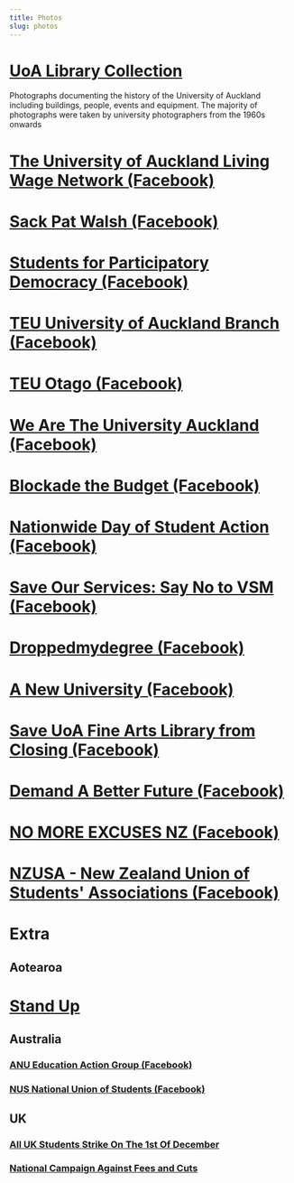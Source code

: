 ```yaml
---
title: Photos
slug: photos
---
```


# [UoA Library Collection](https://auckland.primo.exlibrisgroup.com/discovery/collectionDiscovery?vid=64UAUCK_INST:NEWUI&collectionId=81405291730002091&lang=en)

Photographs documenting the history of the University of Auckland including buildings, people, events and equipment. The majority of photographs were taken by university photographers from the 1960s onwards

# [The University of Auckland Living Wage Network (Facebook)](https://www.facebook.com/UoALivingWageNetwork/photos)

# [Sack Pat Walsh (Facebook)](https://www.facebook.com/SackPatWalsh/photos)

# [Students for Participatory Democracy (Facebook)](https://www.facebook.com/studentsforparticipatorydemocracy/photos)

# [TEU University of Auckland Branch (Facebook)](https://www.facebook.com/teuuoa/photos_by)
# [TEU Otago (Facebook)](https://www.facebook.com/TEUOtago/photos_by)

# [We Are The University Auckland (Facebook)](https://www.facebook.com/WearetheUniversityAkl/photos_by)
# [Blockade the Budget (Facebook)](https://www.facebook.com/BlockadeTheBudget/photos_by)
# [Nationwide Day of Student Action (Facebook)](https://www.facebook.com/dayofstudentaction/photos)
# [Save Our Services: Say No to VSM (Facebook)](https://www.facebook.com/profile.php?id=100070057796869&sk=photos)
# [Droppedmydegree (Facebook)](https://www.facebook.com/Droppedmydegree/photos_by)
# [A New University (Facebook)](https://www.facebook.com/anewuniversitynz/photos_by)
# [Save UoA Fine Arts Library from Closing (Facebook)](https://www.facebook.com/profile.php?id=100069587863402&sk=photos_by)
# [Demand A Better Future (Facebook)](https://www.facebook.com/demandabetterfuture/photos)

# [NO MORE EXCUSES NZ (Facebook)](https://www.facebook.com/nomorexcusesnz/photos)
# [NZUSA - New Zealand Union of Students' Associations (Facebook)](https://www.facebook.com/NZUSA/photos_by)


# Extra
## Aotearoa
# [Stand Up](https://www.facebook.com/nzstandup/photos_by)
## Australia
### [ANU Education Action Group (Facebook)](https://www.facebook.com/profile.php?id=100057194900991&sk=photos)
### [NUS National Union of Students (Facebook)](https://www.facebook.com/NationalUnionofStudentsAU/photos_by)
## UK
### [All UK Students Strike On The 1st Of December](https://www.facebook.com/profile.php?id=100071633347202&sk=photos_by)
### [National Campaign Against Fees and Cuts](https://www.facebook.com/NCAFC/photos_by)
